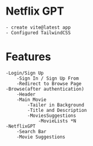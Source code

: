 # Netflix GPT
    - create vite@latest app
    - Configured TailwindCSS

# Features
    -Login/Sign Up
        -Sign In / Sign Up From 
        -Redirect to Browse Page
    -Browse(after authentication)
        -Header
        -Main Movie
            -Tailer in Background 
            -Title and Description 
            -MoviesSuggestions
                -MovieLists *N
    -NetflixGPT
        -Search Bar
        -Movie Suggestions
                 
        
 
